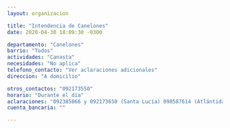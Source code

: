 ```yaml
---
layout: organizacion

title: "Intendencia de Canelones"
date: 2020-04-30 18:09:30 -0300

departamento: "Canelones"
barrio: "Todos"
actividades: "Canasta"
necesidades: "No aplica"
telefono_contacto: "Ver aclaraciones adicionales"
direccion: "A domicilio"

otros_contactos: "092173550"
horario: "Durante el día"
aclaraciones: "092385066 y 092173650 (Santa Lucía) 098587614 (Atlántida, Salinas, Floresta, Parque del Plata y Soca) 092208126 (Los cerrillos) 092214673 (ciudad de la costa) 092208975 (Nicolich) 099414869 (La Paz), 092404975 y 092207148 (Las Piedras) 092374345 (Migues, Montes, Tala, San Jacinto) 092198948 (Paso Carrasco)"
cuenta_bancaria: ""

---
```

